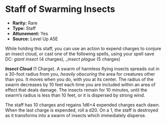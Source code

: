 
# Staff of Swarming Insects

* **Rarity:** Rare
* **Type:** Staff
* **Attunement:** Yes
* **Source:** Level Up A5E


While holding this staff, you can use an action to expend charges to conjure an insect cloud, or cast one of the following spells, using your spell save DC: _giant insect_  (4 charges), __insect plague_  (5 charges)

_**Insect Cloud**_ (1 Charge). A swarm of harmless flying insects spreads out in a 30-foot radius from you, _heavily obscuring_  the area for creatures other than you. It moves when you do, with you at its center. The radius of the swarm decreases by 10 feet each time you are included within an area of effect that deals damage. The insects remain for 10 minutes, until the swarm’s radius is less than 10 feet, or it is dispersed by strong wind.

The staff has 10 charges and regains 1d6+4 expended charges each dawn. When the last charge is expended, roll a d20\. On a 1, the staff is destroyed as it transforms into a swarm of insects which immediately disperse.

